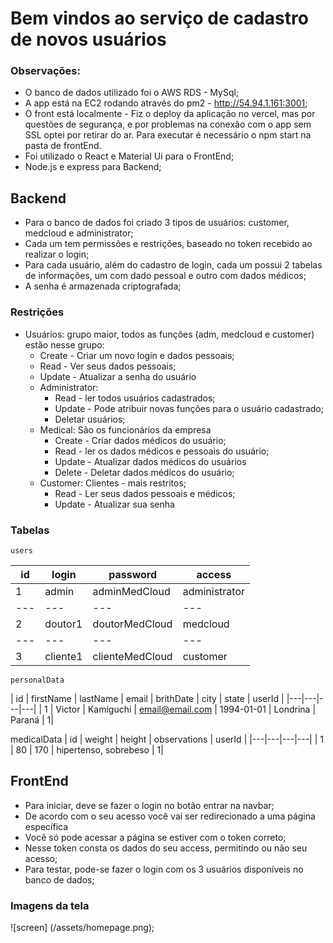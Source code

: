 # Bem vindos ao serviço de cadastro de novos usuários

### Observações:
 - O banco de dados utilizado foi o AWS RDS - MySql;
 - A app está na EC2 rodando através do pm2 - http://54.94.1.161:3001;
 - O front está localmente - Fiz o deploy da aplicação no vercel, mas por questões de segurança, e por problemas na conexão com o app sem SSL optei por retirar do ar. Para executar é necessário o npm start na pasta de frontEnd.
 - Foi utilizado o React e Material Ui para o FrontEnd;
 - Node.js e express para Backend;


## Backend

  - Para o banco de dados foi criado 3 tipos de usuários: customer, medcloud e administrator;
  - Cada um tem permissões e restrições, baseado no token recebido ao realizar o login;
  - Para cada usuário, além do cadastro de login, cada um possui 2 tabelas de informações, um com dado pessoal e outro com dados médicos;
  - A senha é armazenada criptografada;
  
  ### Restrições
   - Usuários: grupo maior, todos as funções (adm, medcloud e customer) estão nesse grupo:
        - Create - Criar um novo login e dados pessoais;
        - Read - Ver seus dados pessoais;
        - Update - Atualizar a senha do usuário
      - Administrator: 
        - Read - ler todos usuários cadastrados;
        - Update - Pode atribuir novas funções para o usuário cadastrado;
        - Deletar usuários;
      - Medical: São os funcionários da empresa
        - Create - Criar dados médicos do usuário;
        - Read - ler os dados médicos e pessoais do usuário;
        - Update - Atualizar dados médicos do usuários
        - Delete - Deletar dados médicos do usuário;
      - Customer: Clientes - mais restritos;
        - Read - Ler seus dados pessoais e médicos;
        - Update - Atualizar sua senha

  ### Tabelas

    users
   | id | login | password | access |
   |---|---|---|---|
   | 1 | admin | adminMedCloud | administrator |
   |---|---|---|---|
   | 2 | doutor1 | doutorMedCloud | medcloud |
   |---|---|---|---|
   | 3 | cliente1 | clienteMedCloud | customer |

   
    personalData
   | id | firstName | lastName | email | brithDate | city | state | userId |
   |---|---|---|---|
   | 1 | Victor | Kamiguchi | email@email.com | 1994-01-01 | Londrina | Paraná | 1|

   medicalData
   | id | weight | height | observations | userId |
   |---|---|---|---|
   | 1 | 80 | 170 | hipertenso, sobrebeso | 1|


## FrontEnd

  - Para iniciar, deve se fazer o login no botão entrar na navbar;
  - De acordo com o seu acesso você vai ser redirecionado a uma página específica
  - Você só pode acessar a página se estiver com o token correto;
  - Nesse token consta os dados do seu access, permitindo ou não seu acesso;
  - Para testar, pode-se fazer o login com os 3 usuários disponíveis no banco de dados;

  ### Imagens da tela

  ![screen] (/assets/homepage.png);